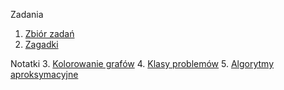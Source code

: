 
Zadania

1. [Zbiór zadań](paa-rozwiazania.pdf)
2. [Zagadki](https://github.com/Roagen7/paa-rozwiazania/tree/master/zagadki)

Notatki
3. [Kolorowanie grafów](kolorowanie.pdf)
4. [Klasy problemów](p_np_npc.pdf)
5. [Algorytmy aproksymacyjne](aproksymacyjne.pdf)